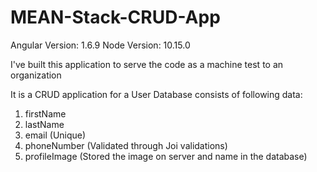 # MEAN-Stack-CRUD-App

Angular Version: 1.6.9
Node Version: 10.15.0

I've built this application to serve the code as a machine test to an organization

It is a CRUD application for a User Database consists of following data:
1. firstName
2. lastName
3. email (Unique)
4. phoneNumber (Validated through Joi validations)
5. profileImage (Stored the image on server and name in the database)

